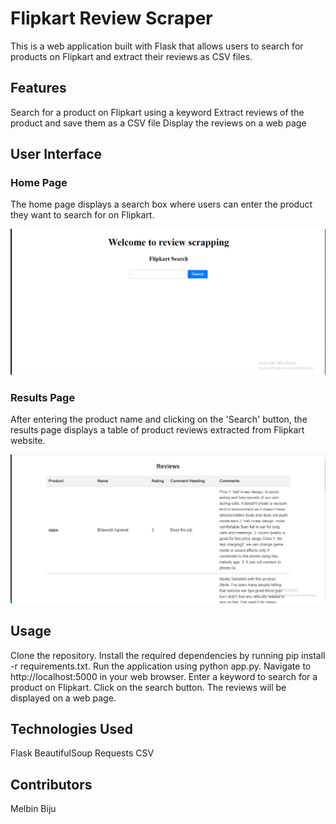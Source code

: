 # Flipkart Review Scraper
This is a web application built with Flask that allows users to search for products on Flipkart and extract their reviews as CSV files.

## Features
Search for a product on Flipkart using a keyword
Extract reviews of the product and save them as a CSV file
Display the reviews on a web page

## User Interface

### Home Page
The home page displays a search box where users can enter the product they want to search for on Flipkart. 

![Home Page](/Documents/homepage.png)

### Results Page
After entering the product name and clicking on the 'Search' button, the results page displays a table of product reviews extracted from Flipkart website.

![Results Page](/Documents/resultspage.png)

## Usage
Clone the repository.
Install the required dependencies by running pip install -r requirements.txt.
Run the application using python app.py.
Navigate to http://localhost:5000 in your web browser.
Enter a keyword to search for a product on Flipkart.
Click on the search button.
The reviews will be displayed on a web page.

## Technologies Used
Flask
BeautifulSoup
Requests
CSV

## Contributors
Melbin Biju